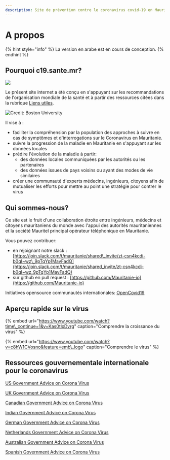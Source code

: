 ```yaml
---
description: Site de prévention contre le coronavirus covid-19 en Mauritanie
---
```


# A propos

{% hint style="info" %}
La version en arabe est en cours de conception.
{% endhint %}

## Pourquoi c19.sante.mr?

![](.gitbook/assets/screenshot-from-2020-03-15-22-59-40.png)

Le présent site internet a été conçu en s'appuyant sur les recommandations de l'organisation mondiale de la santé et à partir des ressources citées dans la rubrique [Liens utiles](ressources/liens-utiles.md).

![Credit: Boston University](.gitbook/assets/istock-1204033162-1500x624-1200x500.jpg)

Il vise à :

* faciliter la compréhension par la population des approches à suivre en cas de symptômes et d'interrogations sur le Coronavirus en Mauritanie.
* suivre la progression de la maladie en Mauritanie en s'appuyant sur les données locales
* prédire l'évolution de la maladie à partir:
  * des données locales communiquées par les autorités ou les partenaires
  * des données issues de pays voisins ou ayant des modes de vie similaires
* créer une communauté d'experts médecins, ingénieurs, citoyens afin de mutualiser les efforts pour mettre au point une stratégie pour contrer le virus

## **Qui sommes-nous?**

Ce site est le fruit d'une collaboration étroite entre ingénieurs, médecins et citoyens mauritaniens du monde avec l'appui des autorités mauritaniennes et la société Mauritel principal opérateur téléphonique en Mauritanie.

Vous pouvez contribuer:

* en rejoignant notre slack : [https://join.slack.com/t/mauritanie/shared\_invite/zt-csn4kcdi-b0qI~wz\_9pTqYp1MavFadQ](https://join.slack.com/t/mauritanie/shared_invite/zt-csn4kcdi-b0qI~wz_9pTqYp1MavFadQ)
* sur github en pull request : [https://github.com/Mauritanie-io](https://github.com/Mauritanie-io) 

Initiatives opensource communautés internationales: [OpenCovid19](https://app.jogl.io/project/118?fbclid=IwAR0Y68ZdCScloACAyBAx_aHc1XTZnUTkxWldS9cWunvVZgC1Pp1Ywm-JVSY)

## Aperçu rapide sur le virus

{% embed url="https://www.youtube.com/watch?time\_continue=1&v=Kas0tIxDvrg" caption="Comprendre la croissance du virus" %}

{% embed url="https://www.youtube.com/watch?v=c8hW1CVosno&feature=emb\_logo" caption="Comprendre le virus" %}

## **Ressources gouvernementale internationale pour le coronavirus**

[US Government Advice on Corona Virus](https://www.cdc.gov/coronavirus/2019-ncov/) 

[UK Government Advice on Corona Virus](https://www.gov.uk/government/collections/coronavirus-covid-19-list-of-guidance)

[Canadian Government Advice on Corona Virus](https://www.canada.ca/en/public-health/services/diseases/2019-novel-coronavirus-infection)

[Indian Government Advice on Corona Virus](https://www.mygov.in/covid-19)

[German Government Advice on Corona Virus](https://www.bundesregierung.de/breg-en/search/ausbreitung-coronavirus-1726158)

[Netherlands Government Advice on Corona Virus](https://www.government.nl/topics/coronavirus-covid-19)

[Australian Government Advice on Corona Virus](https://www.australia.gov.au/)

[Spanish Government Advice on Corona Virus](https://www.mscbs.gob.es/en/profesionales/saludPublica/ccayes/alertasActual/nCov-China/)

